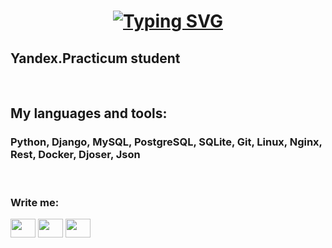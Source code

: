 <h1 align="center"><a href="https://git.io/typing-svg"><img src="https://readme-typing-svg.herokuapp.com?font=Fira+Code&size=18&pause=1000&center=true&width=435&lines=Hi+everyone++I'm+Denis%F0%9F%91%8B+Python+Developer" alt="Typing SVG" /></a> 
<h3 align="left"></h3>

## Yandex.Practicum student

<br>

## My languages and tools:

### Python, Django, MySQL, PostgreSQL, SQLite, Git, Linux, Nginx, Rest, Docker, Djoser, Json

<br>

<!--
![Python](https://img.shields.io/badge/-Python-cccf19??style=for-the-badge&logo=python)
![Django](https://img.shields.io/badge/-Django-067d20??style=for-the-badge&logo=Django)

![MySQL](https://img.shields.io/badge/-MySQL-E3A9BE??style=for-the-badge&logo=MySQL)
![PostgreSQL](https://img.shields.io/badge/-PostgreSQL-EFAF8C??style=for-the-badge&logo=PostgreSQL)
![SQLite](https://img.shields.io/badge/-SQLite-2A8D9C??style=for-the-badge&logo=SQLite)
![Git](https://img.shields.io/badge/-Git-2A8D9C??style=for-the-badge&logo=Git)
![Linux](https://img.shields.io/badge/-Linux-CD5700??style=for-the-badge&logo=Linux)
![Nginx](https://img.shields.io/badge/-Nginx-6600FF??style=for-the-badge&logo=Nginx)
![Rest](https://img.shields.io/badge/-REST-006B3C??style=for-the-badge&logo=Rest)
![Docker](https://img.shields.io/badge/-Docker-FF9218??style=for-the-badge&logo=Docker)
![Djoser](https://img.shields.io/badge/-Djoser-D53E07??style=for-the-badge&logo=Djoser)
![Json](https://img.shields.io/badge/-JsonAPI-4E3B31??style=for-the-badge&logo=Json)
-->

<h3 align="left">Write me:</h3>
<p align="left">
<a href="https://t.me/Nononame321" target="blank"><img align="center" src="https://cdn.jsdelivr.net/npm/simple-icons@3.0.1/icons/telegram.svg" alt="" height="30" width="40" /></a>
<a href="https://www.linkedin.com/in/denyacore/" target="blank"><img align="center" src="https://cdn.jsdelivr.net/npm/simple-icons@3.0.1/icons/linkedin.svg" alt="" height="30" width="40" /></a>
<a href="https://career.habr.com/denyacore1" target="blank"><img align="center" src="https://cdn.jsdelivr.net/npm/simple-icons@3.0.1/icons/habr.svg" alt="" height="30" width="40" /></a>
</p>

